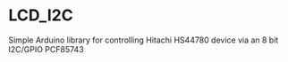 # LCD_I2C
Simple Arduino library for controlling Hitachi HS44780 device via an 8 bit I2C/GPIO PCF85743
